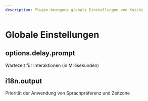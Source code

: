 ```yaml
---
description: Plugin-bezogene globale Einstellungen von Koishi
---
```


# Globale Einstellungen

## options.delay.prompt <a href="#options-delay" id="options-delay"></a>

Wartezeit für Interaktionen (in Millisekunden)

## i18n.output <a href="#options-delay" id="options-delay"></a>

Priorität der Anwendung von Sprachpräferenz und Zeitzone
